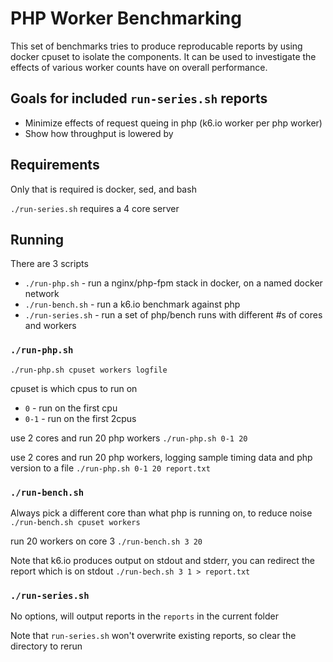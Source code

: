 # PHP Worker Benchmarking

This set of benchmarks tries to produce reproducable reports by using docker cpuset to isolate the
components.  It can be used to investigate the effects of various worker counts have on overall performance.

## Goals for included `run-series.sh` reports
* Minimize effects of request queing in php (k6.io worker per php worker)
* Show how throughput is lowered by 

## Requirements
Only that is required is docker, sed, and bash

`./run-series.sh` requires a 4 core server

## Running
There are 3 scripts
* `./run-php.sh` - run a nginx/php-fpm stack in docker, on a named docker network
* `./run-bench.sh` - run a k6.io benchmark against php
* `./run-series.sh` - run a set of php/bench runs with different #s of cores and workers

### `./run-php.sh`
`./run-php.sh cpuset workers logfile`

cpuset is which cpus to run on
* `0` - run on the first cpu
* `0-1` - run on the first 2cpus

use 2 cores and run 20 php workers
`./run-php.sh 0-1 20`

use 2 cores and run 20 php workers, logging sample timing data and php version to a file
`./run-php.sh 0-1 20 report.txt`

### `./run-bench.sh`
Always pick a different core than what php is running on, to reduce noise
`./run-bench.sh cpuset workers`

run 20 workers on core 3
`./run-bench.sh 3 20`

Note that k6.io produces output on stdout and stderr, you can redirect the report which is on stdout
`./run-bech.sh 3 1 > report.txt`


### `./run-series.sh`

No options, will output reports in the `reports` in the current folder

Note that `run-series.sh` won't overwrite existing reports, so clear the directory to rerun
